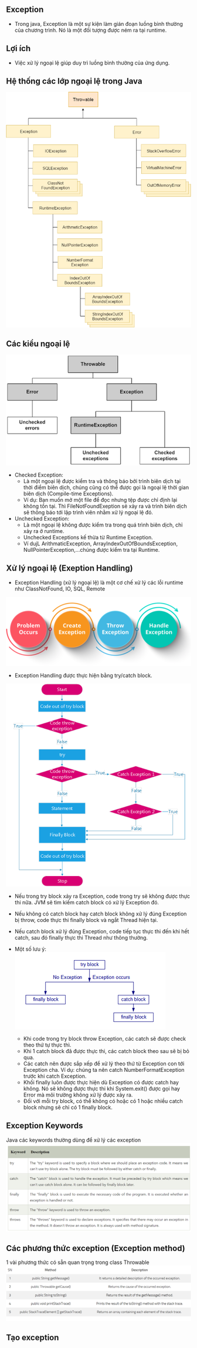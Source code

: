 ## Exception

- Trong java, Exception là một sự kiện làm gián đoạn luồng bình thường của chương trình. Nó là một đối tượng được ném ra tại runtime.

## Lợi ích

- Việc xử lý ngoại lệ giúp duy trì luồng bình thường của ứng dụng.

## Hệ thống các lớp ngoại lệ trong Java

![alt text](image.png)

## Các kiểu ngoại lệ

![alt text](image-1.png)

- Checked Exception:
  - Là một ngoại lệ được kiểm tra và thông báo bởi trình biên dịch tại thời điểm biên dịch, chúng cũng có thể được gọi là ngoại lệ thời gian biên dịch (Compile-time Exceptions).
  - Ví dụ: Bạn muốn mở một file để đọc nhưng tệp được chỉ định lại không tồn tại. Thì FileNotFoundExeption sẻ xảy ra và trình biên dịch sẽ thông báo tới lập trình viên nhằm xử lý ngoại lệ đó.
- Unchecked Exception:
  - Là một ngoại lệ không được kiểm tra trong quá trình biên dịch, chỉ xảy ra ở runtime.
  - Unchecked Exceptions kế thừa từ Runtime Exception.
  - Ví dujL ArithmaticException, ArrayIndexOutOfBoundsException, NullPointerException,…chúng được kiểm tra tại Runtime.

## Xử lý ngoại lệ (Exeption Handling)

- Exception Handling (xử lý ngoại lệ) là một cơ chế xử lý các lỗi runtime như ClassNotFound, IO, SQL, Remote

![alt text](image-2.png)

- Exception Handling được thực hiện bằng try/catch block.

![alt text](image-3.png)

- Nếu trong try block xảy ra Exception, code trong try sẽ không được thực thi nữa. JVM sẽ tìm kiếm catch block có xử lý Exception đó.
- Nếu không có catch block hay catch block không xử lý đúng Exception bị throw, code thực thi finally block và ngắt Thread hiện tại.
- Nếu catch block xử lý đúng Exception, code tiếp tục thực thi đến khi hết catch, sau đó finally thực thi Thread như thông thường.

- Một số lưu ý:
  ![alt text](image-4.png)
  - Khi code trong try block throw Exception, các catch sẽ được check theo thứ tự thực thì.
  - Khi 1 catch block đã được thực thi, các catch block theo sau sẽ bị bỏ qua.
  - Các catch nên được sắp xếp để xử lý theo thứ từ Exception con tới Exception cha. Ví dụ: chúng ta nên catch NumberFormatException trước khi catch Exception.
  - Khối finally luôn được thực hiện dù Exception có được catch hay không. Nó sẽ không được thực thi khi System.exit() được gọi hay Error mà môi trường không xử lý được xảy ra.
  - Đối với mỗi try block, có thể không có hoặc có 1 hoặc nhiều catch block nhưng sẽ chỉ có 1 finally block.

## Exception Keywords

Java các keywords thường dùng để xử lý các exception
![alt text](image-6.png)

## Các phương thức exception (Exception method)

1 vài phương thức có sẵn quan trọng trong class Throwable
![alt text](image-5.png)

## Tạo exception
